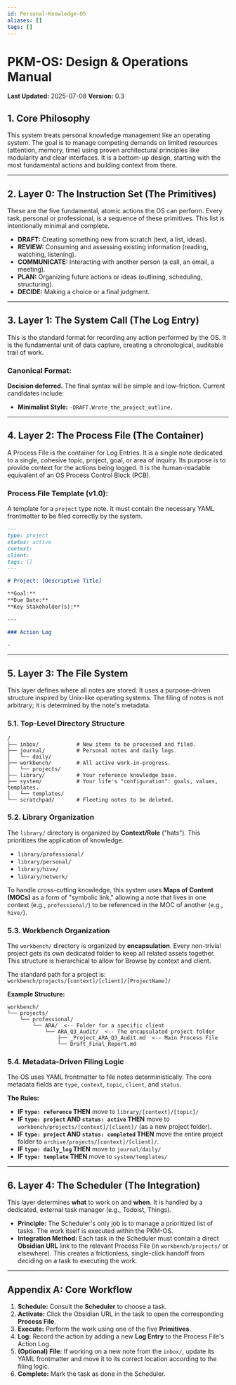 ```yaml
---
id: Personal-Knowledge-OS
aliases: []
tags: []
---
```


# PKM-OS: Design & Operations Manual

**Last Updated:** 2025-07-08
**Version:** 0.3

## 1. Core Philosophy

This system treats personal knowledge management like an operating system. The goal is to manage competing demands on limited resources (attention, memory, time) using proven architectural principles like modularity and clear interfaces. It is a bottom-up design, starting with the most fundamental actions and building context from there.

---

## 2. Layer 0: The Instruction Set (The Primitives)

These are the five fundamental, atomic actions the OS can perform. Every task, personal or professional, is a sequence of these primitives. This list is intentionally minimal and complete.

- **DRAFT:** Creating something new from scratch (text, a list, ideas).
- **REVIEW:** Consuming and assessing existing information (reading, watching, listening).
- **COMMUNICATE:** Interacting with another person (a call, an email, a meeting).
- **PLAN:** Organizing future actions or ideas (outlining, scheduling, structuring).
- **DECIDE:** Making a choice or a final judgment.

---

## 3. Layer 1: The System Call (The Log Entry)

This is the standard format for recording any action performed by the OS. It is the fundamental unit of data capture, creating a chronological, auditable trail of work.

### Canonical Format:

**Decision deferred.** The final syntax will be simple and low-friction. Current candidates include:

- **Minimalist Style:** `-DRAFT.Wrote_the_project_outline.`

---

## 4. Layer 2: The Process File (The Container)

A Process File is the container for Log Entries. It is a single note dedicated to a single, cohesive topic, project, goal, or area of inquiry. Its purpose is to provide context for the actions being logged. It is the human-readable equivalent of an OS Process Control Block (PCB).

### Process File Template (v1.0):

A template for a `project` type note. It must contain the necessary YAML frontmatter to be filed correctly by the system.

```markdown
---
type: project
status: active
context:
client:
tags: []
---

# Project: [Descriptive Title]

**Goal:**
**Due Date:**
**Key Stakeholder(s):**

---

### Action Log

-
```

---

## 5. Layer 3: The File System

This layer defines where all notes are stored. It uses a purpose-driven structure inspired by Unix-like operating systems. The filing of notes is not arbitrary; it is determined by the note's metadata.

### 5.1. Top-Level Directory Structure

```
/
├── inbox/            # New items to be processed and filed.
├── journal/          # Personal notes and daily logs.
│   └── daily/
├── workbench/        # All active work-in-progress.
│   └── projects/
├── library/          # Your reference knowledge base.
├── system/           # Your life's "configuration": goals, values, templates.
│   └── templates/
└── scratchpad/       # Fleeting notes to be deleted.
```

### 5.2. Library Organization

The `library/` directory is organized by **Context/Role** ("hats"). This prioritizes the application of knowledge.

- `library/professional/`
- `library/personal/`
- `library/hive/`
- `library/network/`

To handle cross-cutting knowledge, this system uses **Maps of Content (MOCs)** as a form of "symbolic link," allowing a note that lives in one context (e.g., `professional/`) to be referenced in the MOC of another (e.g., `hive/`).

### 5.3. Workbench Organization

The `workbench/` directory is organized by **encapsulation**. Every non-trivial project gets its own dedicated folder to keep all related assets together. This structure is hierarchical to allow for Browse by context and client.

The standard path for a project is: `workbench/projects/[context]/[client]/[ProjectName]/`

**Example Structure:**

```
workbench/
└── projects/
    └── professional/
        └── ARA/  <-- Folder for a specific client
            └── ARA_Q3_Audit/  <-- The encapsulated project folder
                ├── _Project_ARA_Q3_Audit.md  <-- Main Process File
                └── Draft_Final_Report.md
```

### 5.4. Metadata-Driven Filing Logic

The OS uses YAML frontmatter to file notes deterministically. The core metadata fields are `type`, `context`, `topic`, `client`, and `status`.

**The Rules:**

- **IF `type: reference` THEN** move to `library/[context]/[topic]/`
- **IF `type: project` AND `status: active` THEN** move to `workbench/projects/[context]/[client]/` (as a new project folder).
- **IF `type: project` AND `status: completed` THEN** move the entire project folder to `archive/projects/[context]/[client]/`.
- **IF `type: daily_log` THEN** move to `journal/daily/`
- **IF `type: template` THEN** move to `system/templates/`

---

## 6. Layer 4: The Scheduler (The Integration)

This layer determines **what** to work on and **when**. It is handled by a dedicated, external task manager (e.g., Todoist, Things).

- **Principle:** The Scheduler's only job is to manage a prioritized list of tasks. The work itself is executed within the PKM-OS.
- **Integration Method:** Each task in the Scheduler must contain a direct **Obsidian URL** link to the relevant Process File (in `workbench/projects/` or elsewhere). This creates a frictionless, single-click handoff from deciding on a task to executing the work.

---

## Appendix A: Core Workflow

1.  **Schedule:** Consult the **Scheduler** to choose a task.
2.  **Activate:** Click the Obsidian URL in the task to open the corresponding **Process File**.
3.  **Execute:** Perform the work using one of the five **Primitives**.
4.  **Log:** Record the action by adding a new **Log Entry** to the Process File's Action Log.
5.  **(Optional) File:** If working on a new note from the `inbox/`, update its YAML frontmatter and move it to its correct location according to the filing logic.
6.  **Complete:** Mark the task as done in the Scheduler.
